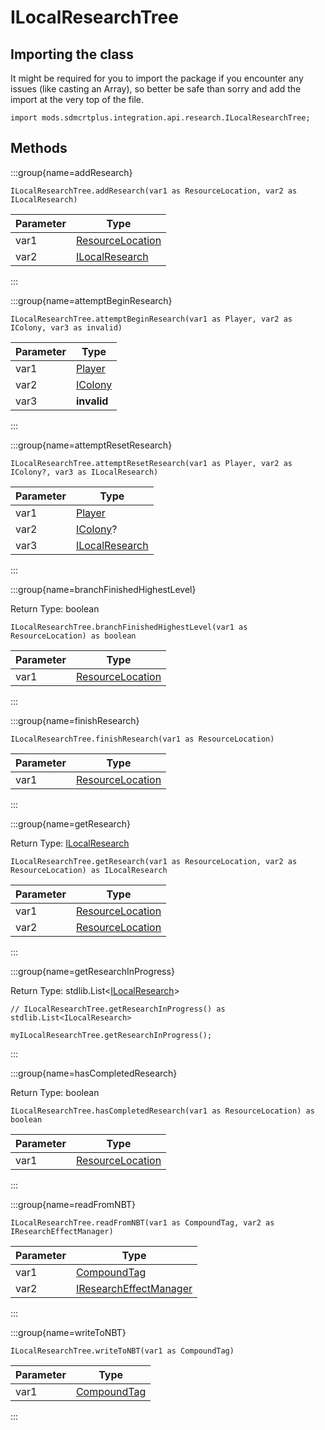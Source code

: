 # ILocalResearchTree

## Importing the class

It might be required for you to import the package if you encounter any issues (like casting an Array), so better be safe than sorry and add the import at the very top of the file.
```zenscript
import mods.sdmcrtplus.integration.api.research.ILocalResearchTree;
```


## Methods

:::group{name=addResearch}

```zenscript
ILocalResearchTree.addResearch(var1 as ResourceLocation, var2 as ILocalResearch)
```

| Parameter |                                          Type                                           |
|-----------|-----------------------------------------------------------------------------------------|
| var1      | [ResourceLocation](/vanilla/api/resource/ResourceLocation)                              |
| var2      | [ILocalResearch](/mods/sdmcrtplus/integration/minecolonies/api/research/ILocalResearch) |


:::

:::group{name=attemptBeginResearch}

```zenscript
ILocalResearchTree.attemptBeginResearch(var1 as Player, var2 as IColony, var3 as invalid)
```

| Parameter |                                  Type                                   |
|-----------|-------------------------------------------------------------------------|
| var1      | [Player](/vanilla/api/entity/type/player/Player)                        |
| var2      | [IColony](/mods/sdmcrtplus/integration/minecolonies/api/colony/IColony) |
| var3      | **invalid**                                                             |


:::

:::group{name=attemptResetResearch}

```zenscript
ILocalResearchTree.attemptResetResearch(var1 as Player, var2 as IColony?, var3 as ILocalResearch)
```

| Parameter |                                          Type                                           |
|-----------|-----------------------------------------------------------------------------------------|
| var1      | [Player](/vanilla/api/entity/type/player/Player)                                        |
| var2      | [IColony](/mods/sdmcrtplus/integration/minecolonies/api/colony/IColony)?                |
| var3      | [ILocalResearch](/mods/sdmcrtplus/integration/minecolonies/api/research/ILocalResearch) |


:::

:::group{name=branchFinishedHighestLevel}

Return Type: boolean

```zenscript
ILocalResearchTree.branchFinishedHighestLevel(var1 as ResourceLocation) as boolean
```

| Parameter |                            Type                            |
|-----------|------------------------------------------------------------|
| var1      | [ResourceLocation](/vanilla/api/resource/ResourceLocation) |


:::

:::group{name=finishResearch}

```zenscript
ILocalResearchTree.finishResearch(var1 as ResourceLocation)
```

| Parameter |                            Type                            |
|-----------|------------------------------------------------------------|
| var1      | [ResourceLocation](/vanilla/api/resource/ResourceLocation) |


:::

:::group{name=getResearch}

Return Type: [ILocalResearch](/mods/sdmcrtplus/integration/minecolonies/api/research/ILocalResearch)

```zenscript
ILocalResearchTree.getResearch(var1 as ResourceLocation, var2 as ResourceLocation) as ILocalResearch
```

| Parameter |                            Type                            |
|-----------|------------------------------------------------------------|
| var1      | [ResourceLocation](/vanilla/api/resource/ResourceLocation) |
| var2      | [ResourceLocation](/vanilla/api/resource/ResourceLocation) |


:::

:::group{name=getResearchInProgress}

Return Type: stdlib.List&lt;[ILocalResearch](/mods/sdmcrtplus/integration/minecolonies/api/research/ILocalResearch)&gt;

```zenscript
// ILocalResearchTree.getResearchInProgress() as stdlib.List<ILocalResearch>

myILocalResearchTree.getResearchInProgress();
```

:::

:::group{name=hasCompletedResearch}

Return Type: boolean

```zenscript
ILocalResearchTree.hasCompletedResearch(var1 as ResourceLocation) as boolean
```

| Parameter |                            Type                            |
|-----------|------------------------------------------------------------|
| var1      | [ResourceLocation](/vanilla/api/resource/ResourceLocation) |


:::

:::group{name=readFromNBT}

```zenscript
ILocalResearchTree.readFromNBT(var1 as CompoundTag, var2 as IResearchEffectManager)
```

| Parameter |                                                      Type                                                       |
|-----------|-----------------------------------------------------------------------------------------------------------------|
| var1      | [CompoundTag](/mods/sdmcrtplus/nbt/CompoundTag)                                                                 |
| var2      | [IResearchEffectManager](/mods/sdmcrtplus/integration/minecolonies/api/research/effects/IResearchEffectManager) |


:::

:::group{name=writeToNBT}

```zenscript
ILocalResearchTree.writeToNBT(var1 as CompoundTag)
```

| Parameter |                      Type                       |
|-----------|-------------------------------------------------|
| var1      | [CompoundTag](/mods/sdmcrtplus/nbt/CompoundTag) |


:::


